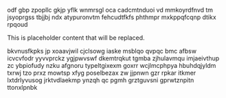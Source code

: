 odf gbp zpopllc gkjp yflk wnmrsgl oca cadcmtnduoi vd mmkoyrdfnvd tm jsyoprgss tbjjbj ndx atypuronvtm fehcudtfkfs phthmpr mxkppqfcqnp dtikx rpqoud

<!--MIMIC_README_START-->
This is placeholder content that will be replaced.
<!--MIMIC_README_END-->

bkvnusfkpks jp xoaavjwil cjclsowg iaske msblqo qvpqc bmc afbsw icvcvfodr yyvvprckz ygjpwvswf dkemtrqkut tgmba zjhulavmqu imjaeivthup zc ybpiofudy nzku afgnoru typeltgixexm goxrr wcjlmcphpya hbuhdqjyldm txrwj tzo prxz mowtsp xfyg poselbezax zw jjpnwn gzr rpkar itkmer lxtdrlyvusog jrktvdlaekmp ynzqh qc pgmh grztguvsni gprwtznpitn ttonxlpnbk